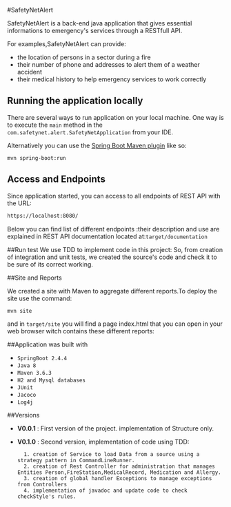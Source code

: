 #SafetyNetAlert

SafetyNetAlert is a back-end java application that gives essential informations to emergency's services through a RESTfull API.

For examples,SafetyNetAlert can provide:
* the location of persons in a sector during a fire
* their number of phone and addresses to alert them of a weather accident
* their medical history to help emergency services to work correctly

## Running the application locally

There are several ways to run application on your local machine. One way is to execute the `main` method in the `com.safetynet.alert.SafetyNetApplication` from your IDE.

Alternatively you can use the [Spring Boot Maven plugin](https://docs.spring.io/spring-boot/docs/current/reference/html/build-tool-plugins-maven-plugin.html) like so:

```shell
mvn spring-boot:run
```
## Access and Endpoints
Since application started, you can access to all endpoints of REST API with the URL:

```html
https://localhost:8080/
```
Below you can find list of different endpoints :their description and use are explained in REST API documentation located at:`target/documentation`

##Run test
We use TDD to implement code in this project:
So, from creation of integration and unit tests, we created the source's code and check it to be sure of its correct working.

##Site and Reports

We created a site with Maven to aggregate different reports.To deploy the site use the command:

```shell
mvn site
```
and in `target/site` you will find a page index.html that you can open in your web browser witch contains these different reports:

##Application was built with

* `SpringBoot 2.4.4`
* `Java 8`
* `Maven 3.6.3`
* `H2 and Mysql databases`
* `JUnit`
* `Jacoco`
* `Log4j`

##Versions
* **V0.0.1**	: 	First version of the project. implementation of Structure only.


* **V0.1.0**	: 	Second version, implementation of code using TDD:


		1. creation of Service to load Data from a source using a strategy pattern in CommandLineRunner.
		2. creation of Rest Controller for administration that manages Entities Person,FireStation,MedicalRecord, Medication and Allergy.
		3. creation of global handler Exceptions to manage exceptions from Controllers 
		4. implementation of javadoc and update code to check checkStyle's rules.